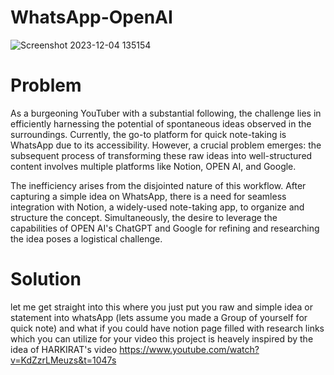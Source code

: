 # WhatsApp-OpenAI

![Screenshot 2023-12-04 135154](https://github.com/Girishbari/WhatsApp-OpenAI/assets/38005544/c4f75236-5d22-46ae-b3a9-6c1d11d225de)


# Problem
As a burgeoning YouTuber with a substantial following, the challenge lies in efficiently harnessing the potential of spontaneous ideas observed in the surroundings. Currently, the go-to platform for quick note-taking is WhatsApp due to its accessibility. However, a crucial problem emerges: the subsequent process of transforming these raw ideas into well-structured content involves multiple platforms like Notion, OPEN AI, and Google.

The inefficiency arises from the disjointed nature of this workflow. After capturing a simple idea on WhatsApp, there is a need for seamless integration with Notion, a widely-used note-taking app, to organize and structure the concept. Simultaneously, the desire to leverage the capabilities of OPEN AI's ChatGPT and Google for refining and researching the idea poses a logistical challenge.


# Solution

let me get straight into this where you just put you raw and simple idea or statement into whatsApp (lets assume you made a Group of yourself for quick note) and what if you could have notion page filled with research links which you can utilize for your video
this project is heavely inspired by the idea of HARKIRAT's video https://www.youtube.com/watch?v=KdZzrLMeuzs&t=1047s
